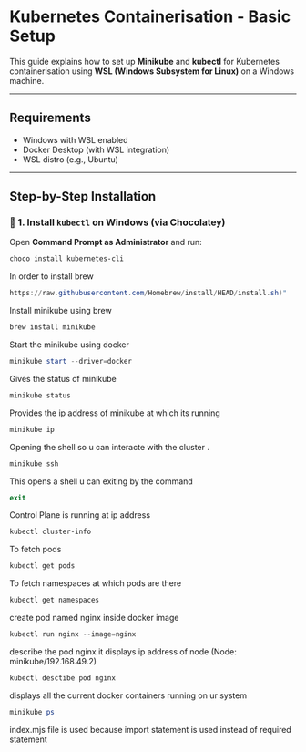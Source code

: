 # Kubernetes Containerisation - Basic Setup

This guide explains how to set up **Minikube** and **kubectl** for Kubernetes containerisation using **WSL (Windows Subsystem for Linux)** on a Windows machine.

---

##  Requirements

- Windows with WSL enabled
- Docker Desktop (with WSL integration)
- WSL distro (e.g., Ubuntu)

---

##  Step-by-Step Installation

### 🔹 1. Install `kubectl` on Windows (via Chocolatey)

Open **Command Prompt as Administrator** and run:

```powershell
choco install kubernetes-cli
```
In order to install brew
```powershell
https://raw.githubusercontent.com/Homebrew/install/HEAD/install.sh)"
```
Install minikube using brew
```powershell
brew install minikube
```
Start the minikube using docker
```powershell
minikube start --driver=docker
```
Gives the status of minikube 
```powershell
minikube status
```
Provides the ip address of minikube at which its running 
```powershell
minikube ip 
```
Opening the shell so u can interacte with the cluster .
```powershell
minikube ssh
```
This opens a shell u can exiting by the command 
```powershell
exit
```
Control Plane is running at ip address
```powershell
kubectl cluster-info
```
To fetch pods
```powershell
kubectl get pods
```
To fetch namespaces at which pods are there
```powershell
kubectl get namespaces
```
create pod named nginx inside docker image
```powershell
kubectl run nginx --image=nginx
```
describe the pod nginx
it displays ip address of node (Node: minikube/192.168.49.2)
```powershell
kubectl desctibe pod nginx
```
displays all the current docker containers running on ur system
```powershell
minikube ps
```
index.mjs file is used because import statement is used instead of required statement
